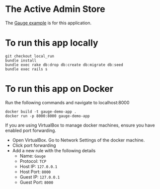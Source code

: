 # The Active Admin Store

The [Gauge example](https://github.com/getgauge/gauge-example-java) is for this application.

# To run this app locally
```
git checkout local_run
bundle install
bundle exec rake db:drop db:create db:migrate db:seed
bundle exec rails s
```

# To run this app on Docker

Run the following commands and navigate to localhost:8000
```
docker build -t gauge-demo-app .
docker run -p 8000:8000 gauge-demo-app
```

If you are using VirtualBox to manage docker machines, ensure you have enabled port forwarding.
  * Open VirtualBox. Go to Network Settings of the docker machine.
  * Click port forwarding
  * Add a new rule with the following details
    * Name: `Gauge`
    * Protocol: `TCP`
    * Host IP: `127.0.0.1`
    * Host Port: `8000`
    * Guest IP: `127.0.0.1`
    * Guest Port: `8000`
